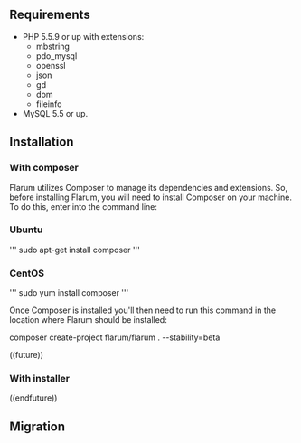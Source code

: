 ## Requirements

- PHP 5.5.9 or up with extensions:
  - mbstring
  - pdo_mysql
  - openssl
  - json
  - gd
  - dom
  - fileinfo
- MySQL 5.5 or up.

## Installation

### With composer

Flarum utilizes Composer to manage its dependencies and extensions. So, before installing Flarum, you will need to install Composer on your machine. To do this, enter into the command line:

### Ubuntu
  '''
  sudo apt-get install composer
  '''
  
### CentOS
  '''
  sudo yum install composer
  '''

Once Composer is installed you'll then need to run this command in the location where Flarum should be installed:

  composer create-project flarum/flarum . --stability=beta



((future))
### With installer

((endfuture))

## Migration

